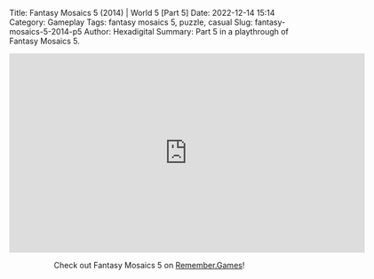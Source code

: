 Title: Fantasy Mosaics 5 (2014) | World 5 [Part 5]
Date: 2022-12-14 15:14
Category: Gameplay
Tags: fantasy mosaics 5,  puzzle,  casual
Slug: fantasy-mosaics-5-2014-p5
Author: Hexadigital
Summary: Part 5 in a playthrough of Fantasy Mosaics 5.

<center><iframe src="https://www.youtube.com/embed/a8MszrXa3k0?feature=oembed" allow="accelerometer; autoplay; encrypted-media; gyroscope; picture-in-picture" width="640" height="360" frameborder="0"></iframe>

Check out Fantasy Mosaics 5 on [Remember.Games](https://remember.games/game/6529/fantasy-mosaics-5/)!</center>
